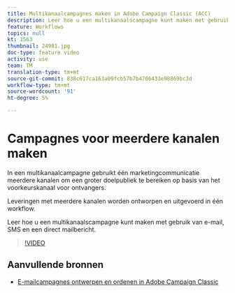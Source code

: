 ```yaml
---
title: Multikanaalcampagnes maken in Adobe Campaign Classic (ACC)
description: Leer hoe u een multikanaalscampagne kunt maken met gebruik van e-mail, SMS en een direct mailbericht.
feature: Workflows
topics: null
kt: 1563
thumbnail: 24981.jpg
doc-type: feature video
activity: use
team: TM
translation-type: tm+mt
source-git-commit: 838c617ca163a09fcb57b7b4706433e98869bc3d
workflow-type: tm+mt
source-wordcount: '91'
ht-degree: 5%

---
```



# Campagnes voor meerdere kanalen maken

In een multikanaalcampagne gebruikt één marketingcommunicatie meerdere kanalen om een groter doelpubliek te bereiken op basis van het voorkeurskanaal voor ontvangers.

Leveringen met meerdere kanalen worden ontworpen en uitgevoerd in één workflow.

Leer hoe u een multikanaalscampagne kunt maken met gebruik van e-mail, SMS en een direct mailbericht.

>[!VIDEO](https://video.tv.adobe.com/v/24981?quality=12)

## Aanvullende bronnen

* [E-mailcampagnes ontwerpen en ordenen in Adobe Campaign Classic](https://helpx.adobe.com/campaign/classic/how-to/design-orchestrate-email-campaigns-in-campaign-classic.html)

